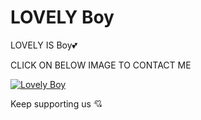 # LOVELY Boy

LOVELY IS Boy💕




CLICK ON BELOW IMAGE TO CONTACT ME

[![Lovely Boy](https://telegra.ph/file/66817e4d190d8cf2e437a.jpg)](https://t.me/Horimaya)

Keep supporting us 💘












